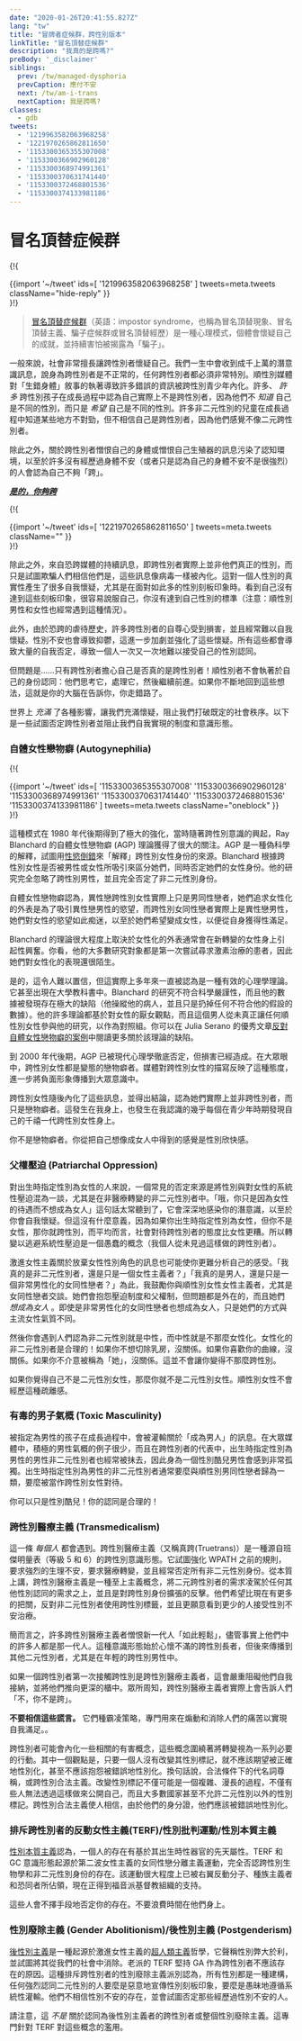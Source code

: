 ```yaml
---
date: "2020-01-26T20:41:55.827Z"
lang: "tw"
title: "冒牌者症候群，跨性別版本"
linkTitle: "冒名頂替症候群"
description: "我真的是跨嗎?"
preBody: '_disclaimer'
siblings:
  prev: /tw/managed-dysphoria
  prevCaption: 應付不安
  next: /tw/am-i-trans
  nextCaption: 我是跨嗎?
classes:
  - gdb
tweets:
  - '1219963582063968258'
  - '1221970265862811650'
  - '1153300365355307008'
  - '1153300366902960128'
  - '1153300368974991361'
  - '1153300370631741440'
  - '1153300372468801536'
  - '1153300374133981186'
---
```


<!-- # Impostor Syndrome -->

# 冒名頂替症候群

{!{ <div class="gutter">{{import '~/tweet' ids=[
  '1219963582063968258'
] tweets=meta.tweets className="hide-reply" }}</div> }!}

<!-- > [Impostor syndrome](https://en.wikipedia.org/wiki/Impostor_syndrome) (also known as impostor phenomenon, impostorism, fraud syndrome, or the impostor experience) is a psychological pattern in which an individual doubts their accomplishments and has a persistent internalized fear of being exposed as a "fraud". -->

> [冒名頂替症候群](https://zh.wikipedia.org/wiki/%E5%86%92%E7%9A%84%E8%80%85%E7%97%87%E5%80%99%E7%BE%A4)（英語：impostor syndrome，也稱為冒名頂替現象、冒名頂替主義、騙子症候群或冒名頂替經歷）是一種心理模式，個體會懷疑自己的成就，並持續害怕被揭露為「騙子」。

<!-- Society in general is very good about making trans people doubt themselves. We receive tons and tons of subliminal messages through out our lives saying that being trans isn't normal and that anyone who is has to be exceptionally special. Cis media's obsession with the "born in the wrong body" narrative has led to a lot of false information being internalized by trans youth. Many, *many* trans kids grow up thinking they aren't actually trans because they don't *know* that they are a different gender but simply *wish* they were. Many non-binary children grow up knowing something is wrong, but not believing they're trans because they don't feel like a binary trans person. -->

一般來說，社會非常擅長讓跨性別者懷疑自己。我們一生中會收到成千上萬的潛意識訊息，說身為跨性別者是不正常的，任何跨性別者都必須非常特別。順性別媒體對「生錯身體」敘事的執著導致許多錯誤的資訊被跨性別青少年內化。許多、 *許多* 跨性別孩子在成長過程中認為自己實際上不是跨性別者，因為他們不 *知道* 自己是不同的性別，而只是 *希望* 自己是不同的性別。許多非二元性別的兒童在成長過程中知道某些地方不對勁，但不相信自己是跨性別者，因為他們感覺不像二元跨性別者。

<!-- On top of this, messages saying that trans people hate their bodies or hate their genitalia have polluted the awareness landscape, so that many people who either do not experience physical dysphoria (or simply think theirs isn't very strong) go around believing they aren't "trans enough". -->

除此之外，關於跨性別者憎恨自己的身體或憎恨自己生殖器的訊息污染了認知環境，以至於許多沒有經歷過身體不安（或者只是認為自己的身體不安不是很強烈）的人會認為自己不夠「跨」。

***[是的，你夠跨](https://us.jkp.com/products/yes-you-are-trans-enough)***

{!{ <div class="gutter">{{import '~/tweet' ids=[
  '1221970265862811650'
] tweets=meta.tweets className="" }}</div> }!}

<!-- On top of this, the constant messaging from transphobic media that trans people are not actually their true genders and are simply trying to trick people into believing otherwise gets internalized like a virus. This creates a lot of self doubt about the authenticity of one's gender, especially in the face of so many gender stereotypes. Seeing oneself fail to meet those stereotypes can make it very easy to convince yourself that you do not live up to your own gender (note: cis men and women get this too, far too often). -->

除此之外，來自恐跨媒體的持續訊息，即跨性別者實際上並非他們真正的性別，而只是試圖欺騙人們相信他們是，這些訊息像病毒一樣被內化。這對一個人性別的真實性產生了很多自我懷疑，尤其是在面對如此多的性別刻板印象時。看到自己沒有達到這些刻板印象，很容易說服自己，你沒有達到自己性別的標準（注意：順性別男性和女性也經常遇到這種情況）。

<!-- Furthermore, due to a history of transphobic abuse, many trans people suffer from damaged self-esteems, and often already have difficulty with self-doubt. Gender dysphoria also causes depression, which further contributes to and reinforces those doubts. This all leads into a massive cluster of self-invalidation that can lead someone to struggle over and over again to accept their own gender identity. -->

此外，由於恐跨的虐待歷史，許多跨性別者的自尊心受到損害，並且經常難以自我懷疑。性別不安也會導致抑鬱，這進一步加劇並強化了這些懷疑。所有這些都會導致大量的自我否定，導致一個人一次又一次地難以接受自己的性別認同。

<!-- But here's the thing... only trans people are worried about if they are actually transgender! A cisgender person does not have this obsession with their identity: they think about it, they process it, they move on. If you keep returning to these thoughts over and over again, this is your brain telling you that you took a wrong turn. -->

但問題是……只有跨性別者擔心自己是否真的是跨性別者！順性別者不會執著於自己的身份認同：他們思考它，處理它，然後繼續前進。如果你不斷地回到這些想法，這就是你的大腦在告訴你，你走錯路了。

<!-- The world is *full* of influences put in place to fill us with doubt and keep us from breaking outside of the established social order. These are some of the systems and ideologies that seek to invalidate trans people and keep us from self-actualizing. -->

世界上 *充滿* 了各種影響，讓我們充滿懷疑，阻止我們打破既定的社會秩序。以下是一些試圖否定跨性別者並阻止我們自我實現的制度和意識形態。

<!-- ### Autogynephilia -->

### 自體女性戀物癖 (Autogynephilia)

{!{ <div class="gutter">{{import '~/tweet' ids=[
  '1153300365355307008'
  '1153300366902960128'
  '1153300368974991361'
  '1153300370631741440'
  '1153300372468801536'
  '1153300374133981186'
] tweets=meta.tweets className="oneblock" }}</div> }!}

<!-- This pattern was strongly reinforced during the late 1980s when the autogynephelia (AGP) theory of Ray Blanchard gained a lot of traction as trans awareness was just starting to escalate. AGP is a pseudo-scientific explanation intended to "explain" the source of trans women's identities using [paraphilias](https://en.wikipedia.org/wiki/Paraphilia). Blanchard separated trans women according to if they were attracted to men or to women, while simultaneously invalidating their womanhood. His work completely ignored transgender men, and he dismisses non-binary identities outright. -->

這種模式在 1980 年代後期得到了極大的強化，當時隨著跨性別意識的興起，Ray Blanchard 的自體女性戀物癖 (AGP) 理論獲得了很大的關注。AGP 是一種偽科學的解釋，試圖用[性慾倒錯](https://zh.wikipedia.org/wiki/%E6%80%A7%E5%81%8F%E9%9B%A2)來「解釋」跨性別女性身份的來源。Blanchard 根據跨性別女性是否被男性或女性所吸引來區分她們，同時否定她們的女性身份。他的研究完全忽略了跨性別男性，並且完全否定了非二元性別身份。

<!-- Autogynephelia attests that straight trans women are actually just gay men who seek a feminine appearance to draw desire from straight men, and that trans lesbians are actually straight men who have become so obsessed with their desire for women that they wish to become a woman in order to gain sexual gratification from themselves. -->

自體女性戀物癖認為，異性戀跨性別女性實際上只是男同性戀者，她們追求女性化的外表是為了吸引異性戀男性的慾望，而跨性別女同性戀者實際上是異性戀男性，她們對女性的慾望如此痴迷，以至於她們希望變成女性，以便從自身獲得性滿足。


<!-- Blanchard's theory largely hinged on the way that presenting feminine often resulted in sexual arousal within newly transitioning women. You see, most of his study subjects were patients who were trying to seek hormone therapy for the first time, and as such were still very new to presenting female. -->

Blanchard 的理論很大程度上取決於女性化的外表通常會在新轉變的女性身上引起性興奮。你看，他的大多數研究對象都是第一次嘗試尋求激素治療的患者，因此她們對女性化的表現還很陌生。

<!-- Yes, it boggles the mind, but this was actually considered a valid theory of psychology for years. It even appeared in college textbooks. Blanchard's research studies did not meet scientific rigor, and his data was found to be extremely flawed (he manipulated his patients, and simply just threw out any data that didn't fit his hypothesis). A lot of his theories are based in misogynistic views of womanhood, and the man never actually involved any cisgender women in his study to function as a control group. You can read more about how flawed the theory is in Julia Serano's excellent essay [The Case Against Autogynephilia](https://www.juliaserano.com/av/Serano-CaseAgainstAutogynephilia.pdf). -->


是的，這令人難以置信，但這實際上多年來一直被認為是一種有效的心理學理論。它甚至出現在大學教科書中。Blanchard 的研究不符合科學嚴謹性，而且他的數據被發現存在極大的缺陷（他操縱他的病人，並且只是扔掉任何不符合他的假設的數據）。他的許多理論都基於對女性的厭女觀點，而且這個男人從未真正讓任何順性別女性參與他的研究，以作為對照組。你可以在 Julia Serano 的優秀文章[反對自體女性戀物癖的案例](https://www.juliaserano.com/av/Serano-CaseAgainstAutogynephilia.pdf)中閱讀更多關於該理論的缺陷。

<!-- AGP had been thoroughly dismissed by modern psychology by the late 2000s, but the damage has been done. In the public's eye, trans women were all perverted fetishists. Media portrayals of trans women mirrored this attitude, further spreading negative imagery into the public consciousness. -->

到 2000 年代後期，AGP 已被現代心理學徹底否定，但損害已經造成。在大眾眼中，跨性別女性都是變態的戀物癖者。媒體對跨性別女性的描寫反映了這種態度，進一步將負面形象傳播到大眾意識中。

<!-- Transfeminine individuals then internalize these messages, and come to the conclusion that they are not actually transgender — just fetishists. It happened to me, and it's happened to nearly every millennial trans woman I know who figured themselves out as a teen. -->

跨性別女性隨後內化了這些訊息，並得出結論，認為她們實際上並非跨性別者，而只是戀物癖者。這發生在我身上，也發生在我認識的幾乎每個在青少年時期發現自己的千禧一代跨性別女性身上。

<!-- You are not a fetishist. The feeling you get from thinking of yourself as a woman is gender euphoria. -->

你不是戀物癖者。你從把自己想像成女人中得到的感覺是性別欣快感。

<!-- ### Patriarchal Oppression -->

### 父權壓迫 (Patriarchal Oppression)

<!-- A common source of invalidation for AFABs is the conflation of gender with the systemic oppression of women, particularly among non-medically-transitioning non-binary people. The message of "oh you just don't want to be a woman because of how women are treated" is far too often heard, and it can deeply infest your subconscious to the point of self-doubt.  But this doesn't make much sense, because if you're AFAB and not a woman, that makes you transgender, and, on average, society treats transgender folks worse than women. So transitioning to escape systemic oppression is a dumb concept (and I personally have never met a trans person who has done this). -->


對出生時指定性別為女性的人來說，一個常見的否定來源是將性別與對女性的系統性壓迫混為一談，尤其是在非醫療轉變的非二元性別者中。「哦，你只是因為女性的待遇而不想成為女人」這句話太常聽到了，它會深深地感染你的潛意識，以至於你會自我懷疑。但這沒有什麼意義，因為如果你出生時指定性別為女性，但你不是女性，那你就跨性別，而平均而言，社會對待跨性別者的態度比女性更糟。所以轉變以逃避系統性壓迫是一個愚蠢的概念（我個人從未見過這樣做的跨性別者）。

<!-- Radical feminism's messaging of abandoning female gender roles can also make parsing your own feelings harder. "Am I actually non-binary, or am I just a feminist?" "Am I actually a man, or am I just a very butch lesbian?". For this, I encourage you to talk to cis woman feminists, especially lesbians. They'll complain about systems of oppression and the patriarchy, but the problems are all external, and they *want to be women*. Even very butch lesbians want to be women, just in a different way from mainstream femininity. -->

激進女性主義關於放棄女性性別角色的訊息也可能使你更難分析自己的感受。「我真的是非二元性別者，還是只是一個女性主義者？」「我真的是男人，還是只是一個非常男性化的女同性戀者？」為此，我鼓勵你與順性別女性女性主義者，尤其是女同性戀者交談。她們會抱怨壓迫制度和父權制，但問題都是外在的，而且她們 *想成為女人* 。即使是非常男性化的女同性戀者也想成為女人，只是她們的方式與主流女性氣質不同。

<!-- Then you have the problem of people believing that to be non-binary is to be androgynous, and to be androgynous is to be less feminine. Feminine enbies are valid! It is okay if you do not want to remove your breasts. It is okay if you enjoy your curves. It is okay if you do not mind being called "she" and "her". That does not make you any less transgender. -->

然後你會遇到人們認為非二元性別就是中性，而中性就是不那麼女性化。女性化的非二元性別者是合理的！如果你不想切除乳房，沒關係。如果你喜歡你的曲線，沒關係。如果你不介意被稱為「她」，沒關係。這並不會讓你變得不那麼跨性別。

<!-- If you feel like you are not a binary woman, than you are not a binary woman. Cis women do not experience that detachment. -->

如果你覺得自己不是二元性別女性，那麼你就不是二元性別女性。順性別女性不會經歷這種疏離感。

<!-- ### Toxic Masculinity -->

### 有毒的男子氣概 (Toxic Masculinity)

<!-- Male-assigned kids grow up positively drenched in messaging of what it is to "be a man". There are so few examples of positive masculinity in popular media, and AMAB masculine enbies are also so commonly erased in trans representation that being a genderqueer male can feel very lonely. AMAB enbies are often either grouped in with gay cis men or treated like trans women. -->

被指定為男性的孩子在成長過程中，會被灌輸關於「成為男人」的訊息。在大眾媒體中，積極的男性氣概的例子很少，而且在跨性別者的代表中，出生時指定性別為男性的男性非二元性別者也經常被抹去，因此身為一個性別酷兒男性會感到非常孤獨。出生時指定性別為男性的非二元性別者通常要麼與順性別男同性戀者歸為一類，要麼被當作跨性別女性對待。

<!-- You can just be genderqueer! Your identity is valid! -->

你可以只是性別酷兒！你的認同是合理的！

<!-- ### Transmedicalism -->

### 跨性別醫療主義 (Transmedicalism)

<!-- This one hits *everybody*. Transmedicalism (aka Truetrans) is a transgender ideology derived from the Harry Benjamin scale (ranks 5 and 6). It seeks to reinforce the pre-WPATH rules, requiring intense physical dysphoria, demanding medical transition, and often invalidating all non-binary identities. At its core, transmedicalism is a supremacist concept, elevating binary trans people above the needs of any other gender identity, and is a push back against the expansion of the transgender identity. They wish for more gatekeeping than we have today, rail against enbies using the transgender label, and would prefer to see fewer people receive treatment for their gender dysphoria. -->

這一條 *每個人* 都會遇到。跨性別醫療主義（又稱真跨(Truetrans)）是一種源自班傑明量表（等級 5 和 6）的跨性別意識形態。它試圖強化 WPATH 之前的規則，要求強烈的生理不安，要求醫療轉變，並且經常否定所有非二元性別身份。從本質上講，跨性別醫療主義是一種至上主義概念，將二元跨性別者的需求凌駕於任何其他性別認同的需求之上，並且是對跨性別身份擴張的反擊。他們希望比現在有更多的把關，反對非二元性別者使用跨性別標籤，並且更願意看到更少的人接受性別不安治療。

<!-- To put it succinctly, many transmedicalists hate that the newer generation "has it so easy," despite the fact that many of their ranks are part of that generation. This ideology started among disgruntled trans elders, but has since spread to other binary individuals, particularly among young trans men. -->

簡而言之，許多跨性別醫療主義者憎恨新一代人「如此輕鬆」，儘管事實上他們中的許多人都是那一代人。這種意識形態始於心懷不滿的跨性別長者，但後來傳播到其他二元性別者，尤其是在年輕的跨性別男性中。

<!-- If a trans person's first exposure to transness is a transmedicalist, this can severely set back their own self-acceptance and push them even further into the closet. Transmeds are well known to actually tell people "No, you are not trans." -->

如果一個跨性別者第一次接觸跨性別是跨性別醫療主義者，這會嚴重阻礙他們自我接納，並將他們推向更深的櫃中。眾所周知，跨性別醫療主義者實際上會告訴人們「不，你不是跨」。

<!-- **Do not believe these lies.** They are bully tactics explicitly designed to gaslight and dismiss people's pain for self-gratification. -->

**不要相信這些謊言。** 它們種霸凌策略，專門用來在煽動和消除人們的痛苦以實現自我滿足。。

<!-- There are related hurtful concepts a trans person can internalize, revolving around seeing transition as a list of required actions. One such idea is a belief that a person shouldn't expect being gendered correctly or even complain about misgendering as long as they haven't changed their gender marker. In other words, legally conditioned pronoun respect, or translegalism. Not only can changing gender marker be a complicated, prolonged process, not only can some people not afford to out themselves by pursuing it, but most countries wouldn't even allow a gender marker outside of the gender binary. Translegalism convinces a person that they deserve misgendering because of their ID. -->

跨性別者可能會內化一些相關的有害概念，這些概念圍繞著將轉變視為一系列必要的行動。其中一個觀點是，只要一個人沒有改變其性別標記，就不應該期望被正確地性別化，甚至不應該抱怨被錯誤地性別化。換句話說，合法條件下的代名詞尊稱，或跨性別合法主義。改變性別標記不僅可能是一個複雜、漫長的過程，不僅有些人無法透過這樣做來公開自己，而且大多數國家甚至不允許二元性別以外的性別標記。跨性別合法主義使人相信，由於他們的身分證，他們應該被錯誤地性別化。

<!-- ### Trans-Exclusionary Reactionary Feminism / Gender Critical Movement / Gender Essentialism -->

### 排斥跨性別者的反動女性主義(TERF)/性別批判運動/性別本質主義

<!-- [Gender Essentialism](https://en.wikipedia.org/wiki/Gender_essentialism) is the belief that there are innate attributes to a person's existence that are derived based on what sex organs the person is born with. TERF and GC ideology was born out of the lesbian separatist movement of second wave feminism and fully denies the existence of transgender biology and non-binary identities. The movement has been largely overtaken by right-wing reactionaries, racists, and homophobes, and is now being bolstered by evangelical Christian organizations. -->

[性別本質主義](https://en.wikipedia.org/wiki/Gender_essentialism)認為，一個人的存在有基於其出生時性器官的先天屬性。TERF 和 GC 意識形態起源於第二波女性主義的女同性戀分離主義運動，完全否認跨性別生物學和非二元性別身份的存在。該運動很大程度上已被右翼反動分子、種族主義者和恐同者所佔領，現在正得到福音派基督教組織的支持。

<!-- These people will stop at nothing to invalidate your existence. Do not give them the time of day. -->

這些人會不擇手段地否定你的存在。不要浪費時間在他們身上。

<!-- ### Gender Abolitionism / Postgenderism -->

### 性別廢除主義 (Gender Abolitionism)/後性別主義 (Postgenderism)

<!-- [Postgenderism](https://en.wikipedia.org/wiki/Postgenderism) is a [transhumanist](https://en.wikipedia.org/wiki/Transhumanism) philosophy originating in radical feminism which states that gender causes more harm than good, and seeks to eradicate it from our society. Old-school TERFs latched on to GA as reasoning for why trans people should not exist. This trans-exclusionary faction of gender abolitionism believes that all gender is a construct and that anyone who feels strongly connected to a binary gender is either nefariously propagating gender stereotypes or ignorantly following systemic indoctrination. They do not believe in the existence of gender dysphoria, and will attempt to invalidate those who experience it. -->

[後性別主義](https://zh.wikipedia.org/wiki/%E5%BE%8C%E6%80%A7%E5%88%A5%E4%B8%BB%E7%BE%A9)是一種起源於激進女性主義的[超人類主義](https://zh.wikipedia.org/wiki/%E8%B6%85%E4%BA%BA%E7%B1%BB%E4%B8%BB%E4%B9%89)哲學，它聲稱性別弊大於利，並試圖將其從我們的社會中消除。老派的 TERF 堅持 GA 作為跨性別者不應該存在的原因。這種排斥跨性別者的性別廢除主義派別認為，所有性別都是一種建構，任何強烈認同二元性別的人要麼是惡意地宣傳性別刻板印象，要麼是愚昧地遵循系統性灌輸。他們不相信性別不安的存在，並會試圖否定那些經歷過性別不安的人。

<!-- Note, this is NOT about trans people who identify as postgender or gender abolitionism as a whole. This is specifically about TERF abuse of the concepts. -->

請注意，這 *不是* 關於認同為後性別主義者的跨性別者或整個性別廢除主義。這專門針對 TERF 對這些概念的濫用。
